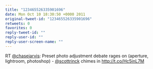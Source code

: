```yaml
---
title: "123465526335901696"
date: Mon Oct 10 18:30:50 +0000 2011
original-tweet-id: "123465526335901696"
retweets: 0
favorites: 0
reply-tweet-id: ""
reply-user-id: ""
reply-user-screen-name: ""
---
```

RT <a href="https://twitter.com/chasejarvis">@chasejarvis</a>: Preset photo adjustment debate rages on  (aperture, lightroom, photoshop) - <a href="https://twitter.com/scottrinck">@scottrinck</a> chimes in http://t.co/Hc5inL7M
